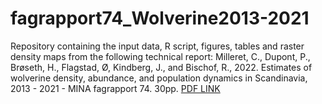 # fagrapport74_Wolverine2013-2021

Repository containing the input data, R script, figures, tables and raster density maps from the following technical report: 
Milleret, C., Dupont, P., Brøseth, H., Flagstad, Ø, Kindberg, J., and Bischof, R., 2022. Estimates of wolverine density, abundance, and population dynamics in Scandinavia, 2013 - 2021 - MINA fagrapport 74. 30pp. [PDF LINK](https://www.researchgate.net/publication/360033165_Estimates_of_wolverine_density_abundance_and_population_dynamics_in_Scandinavia_2013-2021)



 
